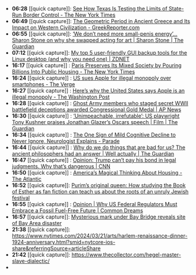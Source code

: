 - **06:28** [[quick capture]]:  [See How Texas Is Testing the Limits of State-Run Border Control - The New York Times](https://www.nytimes.com/interactive/2024/03/20/us/abbott-immigration-texas-border.html)
- **06:49** [[quick capture]]:  [The Geometric Period in Ancient Greece and Its Impact on Western Civilization - GreekReporter.com](https://greekreporter.com/2024/03/20/geometric-period-ancient-greece/)
- **06:55** [[quick capture]]:  [‘We don’t need more small-penis energy’… Sharon Stone on why she swapped acting for art | Sharon Stone | The Guardian](https://www.theguardian.com/film/2024/mar/19/sharon-stone-interview-why-she-swapped-acting-for-art)
- **07:12** [[quick capture]]:  [My top 5 user-friendly GUI backup tools for the Linux desktop (and why you need one) | ZDNET](https://www.zdnet.com/article/my-top-5-user-friendly-gui-backup-tools-for-the-linux-desktop/)
- **16:17** [[quick capture]] : [Paris Preserves Its Mixed Society by Pouring Billions Into Public Housing - The New York Times](https://www.nytimes.com/2024/03/17/realestate/paris-france-housing-costs.html "Paris Preserves Its Mixed Society by Pouring Billions Into Public Housing - The New York Times")
- **16:24** [[quick capture]] : [US sues Apple for illegal monopoly over smartphones - The Verge](https://www.theverge.com/2024/3/21/24105363/apple-doj-monopoly-lawsuit "US sues Apple for illegal monopoly over smartphones - The Verge")
- **16:27** [[quick capture]] : [Here’s why the United States says Apple is an illegal monopoly - The Washington Post](https://www.washingtonpost.com/technology/2024/03/21/apple-doj-antitrust-lawsuit-explained/ "Here’s why the United States says Apple is an illegal monopoly - The Washington Post")
- **16:28** [[quick capture]] : [Ghost Army members who staged secret WWII battlefield deceptions awarded Congressional Gold Medal | AP News](https://apnews.com/article/ghost-army-congressional-gold-medal-ceremony-world-war-ii-7a2deaf1686bca3194d46c77fa0bccb9 "Ghost Army members who staged secret WWII battlefield deceptions awarded Congressional Gold Medal | AP News")
- **16:30** [[quick capture]] : [‘Unimpeachable, irrefutable’: US playwright Tony Kushner praises Jonathan Glazer’s Oscars speech | Film | The Guardian](https://www.theguardian.com/film/2024/mar/21/unimpeachable-irrefutable-us-playwright-tony-kushner-praises-jonathan-glazers-oscars-speech "‘Unimpeachable, irrefutable’: US playwright Tony Kushner praises Jonathan Glazer’s Oscars speech | Film | The Guardian")
- **16:34** [[quick capture]] : [The One Sign of Mild Cognitive Decline to Never Ignore, Neurologist Explains - Parade](https://parade.com/health/sign-of-mild-cognitive-impairment-to-never-ignore-according-to-neurologist "The One Sign of Mild Cognitive Decline to Never Ignore, Neurologist Explains - Parade")
- **16:44** [[quick capture]] : [Why do we do things that are bad for us? The ancient philosophers had an answer | Well actually | The Guardian](https://www.theguardian.com/wellness/2024/mar/21/why-we-do-things-bad-for-us-impulse-habits-akrasia "Why do we do things that are bad for us? The ancient philosophers had an answer | Well actually | The Guardian")
- **16:47** [[quick capture]] : [Opinion: Trump can’t pay his bond in legal judgments. Why that’s dangerous | CNN](https://www.cnn.com/2024/03/20/opinions/trump-bond-financial-problems-ghitis/index.html "Opinion: Trump can’t pay his bond in legal judgments. Why that’s dangerous | CNN")
- **16:50** [[quick capture]] : [America’s Magical Thinking About Housing - The Atlantic](https://www.theatlantic.com/ideas/archive/2024/03/austin-texas-rents-falling-housing/677819/ "America’s Magical Thinking About Housing - The Atlantic")
- **16:52** [[quick capture]]:  [Purim’s original queen: How studying the Book of Esther as fan fiction can teach us about the roots of an unruly Jewish festival](https://theconversation.com/purims-original-queen-how-studying-the-book-of-esther-as-fan-fiction-can-teach-us-about-the-roots-of-an-unruly-jewish-festival-218677)
- **16:55** [[quick capture]] : [Opinion | Why US Federal Regulators Must Embrace a Fossil Fuel-Free Future | Common Dreams](https://www.commondreams.org/opinion/ferc-fossil-fuel-free-future "Opinion | Why US Federal Regulators Must Embrace a Fossil Fuel-Free Future | Common Dreams")
- **16:57** [[quick capture]]:  [Mysterious mark under Bay Bridge reveals site of Bay Area disaster](https://www.sfgate.com/local/article/landmark-bay-bridge-reveals-vanished-site-19257500.php)
- **21:38** [[quick capture]]:  https://www.nytimes.com/2024/03/21/arts/harlem-renaissance-dinner-1924-anniversary.html?smid=nytcore-ios-share&referringSource=articleShare
- **21:42** [[quick capture]]:  https://www.thecollector.com/hegel-master-slave-dialectic/
-